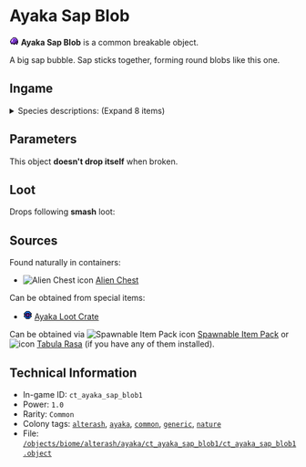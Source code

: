 # Ayaka Sap Blob

<img src="https://raw.githubusercontent.com/Ceterai/Enternia/main/objects/biome/alterash/ayaka/ct_ayaka_sap_blob1/icon.png" alt="Ayaka Sap Blob icon" loading="lazy" width="auto" height="16px"/> **Ayaka Sap Blob** is a common breakable object.

A big sap bubble. Sap sticks together, forming round blobs like this one.

## Ingame

<details markdown="1"><summary>Species descriptions: (Expand 8 items)</summary>

- Alta: A bunch of ionic ferment, also known as ayaka sap. Quite a lot of it.
- Apex: A resin deposit. It appears to be dripping.
- Avian: A disgusting resin ball.
- Floran: Like sssap. Comesss from alterash plantsss. Lotss of it.
- Glitch: Disgusted. A vile mound of slime!
- Human: A huge glob of jelly. I kind of want to poke it.
- Hylotl: Resin blobs are not unpleasant to handle when you have amphibian skin.
- Novakid: I reckon this'll come in handy for something.

</details>

## Parameters

This object **doesn't drop itself** when broken.

## Loot

Drops following **smash** loot:

## Sources

Found naturally in containers:

- <img src="https://starbounder.org/mediawiki/images/3/35/Alien_Chest.png" alt="Alien Chest icon" loading="lazy" width="12px" height="9.75px"/> [Alien Chest](https://starbounder.org/Alien_Chest)

Can be obtained from special items:

- <img src="https://raw.githubusercontent.com/Ceterai/Enternia/main/items/active/alta/loot/biome/ct_ayaka_loot.png" alt="Ayaka Loot Crate icon" loading="lazy" width="auto" height="16px"/> [Ayaka Loot Crate](https://ceterai.github.io/MyEnternia/Wiki/AyakaLootCrate)

Can be obtained via <img src="https://raw.githubusercontent.com/Silverfeelin/Starbound-SpawnableItemPack/master/interface/sip/iconSmall.png" alt="Spawnable Item Pack icon" width="18" height="14"/> [Spawnable Item Pack](https://steamcommunity.com/sharedfiles/filedetails/?id=733665104) or <img src="https://steamuserimages-a.akamaihd.net/ugc/263843960696222713/3EC9A7C005541F7D577EBCB8C5736B4EFC9973D6/" alt="icon" width="8" height="12"/> [Tabula Rasa](https://community.playstarbound.com/resources/the-tabula-rasa.3222/) (if you have any of them installed).

## Technical Information

- In-game ID: `ct_ayaka_sap_blob1`
- Power: `1.0`
- Rarity: `Common`
- Colony tags: [`alterash`](https://ceterai.github.io/MyEnternia/Wiki/Tags/Alterash), [`ayaka`](https://ceterai.github.io/MyEnternia/Wiki/Tags/Ayaka), [`common`](https://ceterai.github.io/MyEnternia/Wiki/Tags/Common), [`generic`](https://ceterai.github.io/MyEnternia/Wiki/Tags/Generic), [`nature`](https://ceterai.github.io/MyEnternia/Wiki/Tags/Nature)
- File: [`/objects/biome/alterash/ayaka/ct_ayaka_sap_blob1/ct_ayaka_sap_blob1.object`](https://github.com/Ceterai/Enternia/blob/main/objects/biome/alterash/ayaka/ct_ayaka_sap_blob1/ct_ayaka_sap_blob1.object)
